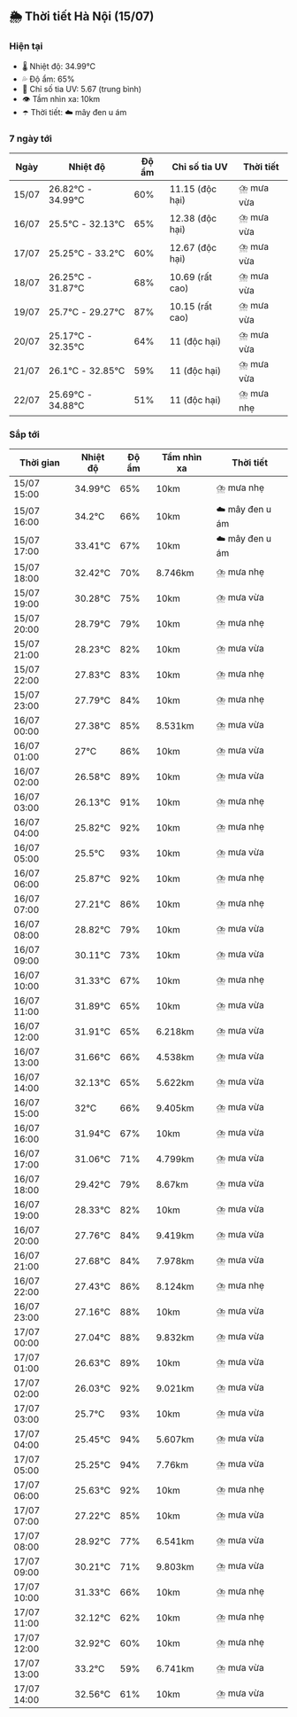 ## 🌦️ Thời tiết Hà Nội (15/07)

### Hiện tại

- 🌡️ Nhiệt độ: 34.99℃
- 💦 Độ ẩm: 65%
- 🌟 Chỉ số tia UV: 5.67 (trung bình)
- 👁️ Tầm nhìn xa: 10km
- ☂️ Thời tiết: ☁️ mây đen u ám

### 7 ngày tới

| Ngày | Nhiệt độ | Độ ẩm | Chỉ số tia UV | Thời tiết |
| --- | --- | --- | --- | --- |
| 15/07 | 26.82℃ - 34.99℃ | 60% | 11.15 (độc hại) | ⛈️ mưa vừa |
| 16/07 | 25.5℃ - 32.13℃ | 65% | 12.38 (độc hại) | ⛈️ mưa vừa |
| 17/07 | 25.25℃ - 33.2℃ | 60% | 12.67 (độc hại) | ⛈️ mưa vừa |
| 18/07 | 26.25℃ - 31.87℃ | 68% | 10.69 (rất cao) | ⛈️ mưa vừa |
| 19/07 | 25.7℃ - 29.27℃ | 87% | 10.15 (rất cao) | ⛈️ mưa vừa |
| 20/07 | 25.17℃ - 32.35℃ | 64% | 11 (độc hại) | ⛈️ mưa vừa |
| 21/07 | 26.1℃ - 32.85℃ | 59% | 11 (độc hại) | ⛈️ mưa vừa |
| 22/07 | 25.69℃ - 34.88℃ | 51% | 11 (độc hại) | ⛈️ mưa nhẹ |

### Sắp tới

| Thời gian | Nhiệt độ | Độ ẩm | Tầm nhìn xa | Thời tiết |
| --- | --- | --- | --- | --- |
| 15/07 15:00 | 34.99℃ | 65% | 10km | ⛈️ mưa nhẹ |
| 15/07 16:00 | 34.2℃ | 66% | 10km | ☁️ mây đen u ám |
| 15/07 17:00 | 33.41℃ | 67% | 10km | ☁️ mây đen u ám |
| 15/07 18:00 | 32.42℃ | 70% | 8.746km | ⛈️ mưa nhẹ |
| 15/07 19:00 | 30.28℃ | 75% | 10km | ⛈️ mưa vừa |
| 15/07 20:00 | 28.79℃ | 79% | 10km | ⛈️ mưa nhẹ |
| 15/07 21:00 | 28.23℃ | 82% | 10km | ⛈️ mưa vừa |
| 15/07 22:00 | 27.83℃ | 83% | 10km | ⛈️ mưa nhẹ |
| 15/07 23:00 | 27.79℃ | 84% | 10km | ⛈️ mưa nhẹ |
| 16/07 00:00 | 27.38℃ | 85% | 8.531km | ⛈️ mưa vừa |
| 16/07 01:00 | 27℃ | 86% | 10km | ⛈️ mưa vừa |
| 16/07 02:00 | 26.58℃ | 89% | 10km | ⛈️ mưa vừa |
| 16/07 03:00 | 26.13℃ | 91% | 10km | ⛈️ mưa nhẹ |
| 16/07 04:00 | 25.82℃ | 92% | 10km | ⛈️ mưa nhẹ |
| 16/07 05:00 | 25.5℃ | 93% | 10km | ⛈️ mưa vừa |
| 16/07 06:00 | 25.87℃ | 92% | 10km | ⛈️ mưa nhẹ |
| 16/07 07:00 | 27.21℃ | 86% | 10km | ⛈️ mưa nhẹ |
| 16/07 08:00 | 28.82℃ | 79% | 10km | ⛈️ mưa vừa |
| 16/07 09:00 | 30.11℃ | 73% | 10km | ⛈️ mưa vừa |
| 16/07 10:00 | 31.33℃ | 67% | 10km | ⛈️ mưa nhẹ |
| 16/07 11:00 | 31.89℃ | 65% | 10km | ⛈️ mưa vừa |
| 16/07 12:00 | 31.91℃ | 65% | 6.218km | ⛈️ mưa vừa |
| 16/07 13:00 | 31.66℃ | 66% | 4.538km | ⛈️ mưa vừa |
| 16/07 14:00 | 32.13℃ | 65% | 5.622km | ⛈️ mưa vừa |
| 16/07 15:00 | 32℃ | 66% | 9.405km | ⛈️ mưa vừa |
| 16/07 16:00 | 31.94℃ | 67% | 10km | ⛈️ mưa vừa |
| 16/07 17:00 | 31.06℃ | 71% | 4.799km | ⛈️ mưa vừa |
| 16/07 18:00 | 29.42℃ | 79% | 8.67km | ⛈️ mưa vừa |
| 16/07 19:00 | 28.33℃ | 82% | 10km | ⛈️ mưa vừa |
| 16/07 20:00 | 27.76℃ | 84% | 9.419km | ⛈️ mưa vừa |
| 16/07 21:00 | 27.68℃ | 84% | 7.978km | ⛈️ mưa vừa |
| 16/07 22:00 | 27.43℃ | 86% | 8.124km | ⛈️ mưa nhẹ |
| 16/07 23:00 | 27.16℃ | 88% | 10km | ⛈️ mưa vừa |
| 17/07 00:00 | 27.04℃ | 88% | 9.832km | ⛈️ mưa vừa |
| 17/07 01:00 | 26.63℃ | 89% | 10km | ⛈️ mưa vừa |
| 17/07 02:00 | 26.03℃ | 92% | 9.021km | ⛈️ mưa vừa |
| 17/07 03:00 | 25.7℃ | 93% | 10km | ⛈️ mưa vừa |
| 17/07 04:00 | 25.45℃ | 94% | 5.607km | ⛈️ mưa vừa |
| 17/07 05:00 | 25.25℃ | 94% | 7.76km | ⛈️ mưa vừa |
| 17/07 06:00 | 25.63℃ | 92% | 10km | ⛈️ mưa nhẹ |
| 17/07 07:00 | 27.22℃ | 85% | 10km | ⛈️ mưa vừa |
| 17/07 08:00 | 28.92℃ | 77% | 6.541km | ⛈️ mưa vừa |
| 17/07 09:00 | 30.21℃ | 71% | 9.803km | ⛈️ mưa vừa |
| 17/07 10:00 | 31.33℃ | 66% | 10km | ⛈️ mưa nhẹ |
| 17/07 11:00 | 32.12℃ | 62% | 10km | ⛈️ mưa nhẹ |
| 17/07 12:00 | 32.92℃ | 60% | 10km | ⛈️ mưa nhẹ |
| 17/07 13:00 | 33.2℃ | 59% | 6.741km | ⛈️ mưa vừa |
| 17/07 14:00 | 32.56℃ | 61% | 10km | ⛈️ mưa vừa |
